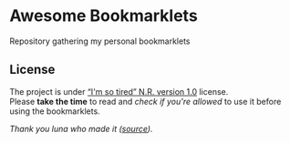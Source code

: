 # Awesome Bookmarklets
Repository gathering my personal bookmarklets

## License

The project is under [“I'm so tired” N.R. version 1.0](LICENSE) license. \
Please **take the time** to read and *check if you're allowed* to use it before using the bookmarklets.

*Thank you luna who made it ([source](https://olmewe.com/notepad/istsl/)).*
